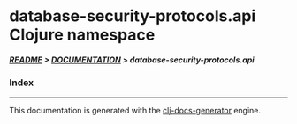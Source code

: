 
# database-security-protocols.api Clojure namespace

##### [README](../../../README.md) > [DOCUMENTATION](../../COVER.md) > database-security-protocols.api

### Index

---

This documentation is generated with the [clj-docs-generator](https://github.com/bithandshake/clj-docs-generator) engine.

